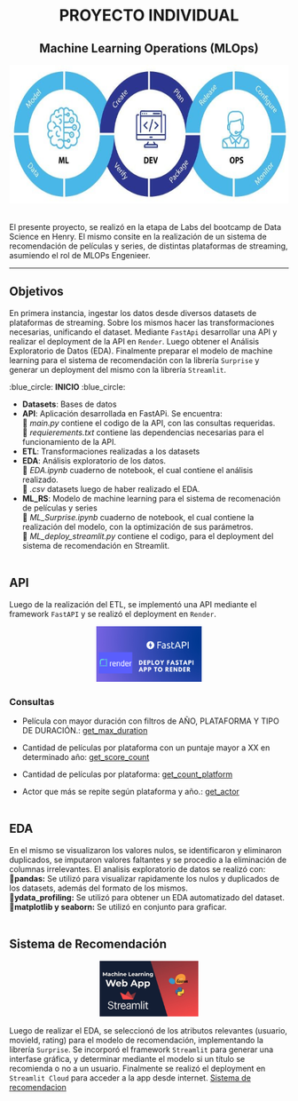 <h1 align=center> PROYECTO INDIVIDUAL</h1>
<h2 align=center> Machine Learning Operations (MLOps)</h2>

<p align="center"> <img src="img\Devops-vs-Mlops.jpg"  height=250 ></p>
<br>
El presente proyecto, se realizó en la etapa de Labs del bootcamp de Data Science en Henry. El mismo consite en la realización de un sistema de recomendación de películas y series, de distintas plataformas de streaming, asumiendo el rol de MLOPs Engenieer.

<hr>

## Objetivos
En primera instancia, ingestar los datos desde diversos datasets de plataformas de streaming. Sobre los mismos hacer las transformaciones necesarias, unificando el dataset. Mediante `FastApi` desarrollar una API y realizar el deployment de la API en `Render`. Luego obtener el Análisis Exploratorio de Datos (EDA). Finalmente preparar el modelo de machine learning para el sistema de recomendación con la librería `Surprise` y generar un deployment del mismo con la librería `Streamlit`.

:blue_circle: **INICIO** :blue_circle:

* **Datasets**: Bases de datos
* **API**: Aplicación desarrollada en FastAPi. Se encuentra: <br> 
:small_blue_diamond: _main.py_ contiene el codigo de la API, con las consultas requeridas. <br> 
:small_blue_diamond: _requierements.txt_ contiene las dependencias necesarias para el funcionamiento de la API.
* **ETL**: Transformaciones realizadas a los datasets
* **EDA**: Análisis exploratorio de los datos. <br>
:small_blue_diamond: _EDA.ipynb_ cuaderno de notebook, el cual contiene el análisis realizado.<br>
:small_blue_diamond: _.csv_ datasets luego de haber realizado el EDA.
* **ML_RS**: Modelo de machine learning para el sistema de recomenación de películas y series <br> 
:small_blue_diamond: *ML_Surprise.ipynb* cuaderno de notebook, el cual contiene la realización del modelo, con la optimización de sus parámetros.<br>
:small_blue_diamond: *ML_deploy_streamlit.py* contiene el codigo, para el deployment del sistema de recomendación en Streamlit.
<br><br>

## API

Luego de la realización del ETL, se implementó una API mediante el framework `FastAPI` y se realizó el deployment en `Render`. 
<p style = 'text-align:center;'>  <img src="img\Fastapi_render.png" height=100 ></p>

### Consultas

* Película con mayor duración con filtros de AÑO, PLATAFORMA Y TIPO DE DURACIÓN.: [get_max_duration](https://pi-ml-ops-duque.onrender.com/docs#/default/get_max_duration_get_max_duration__year___platform___duration_type___get)


* Cantidad de películas por plataforma con un puntaje mayor a XX en determinado año: [get_score_count](https://pi-ml-ops-duque.onrender.com/docs#/default/get_score_count_get_score_count__platform___scored___year___get)

* Cantidad de películas por plataforma: [get_count_platform](https://pi-ml-ops-duque.onrender.com/docs#/default/get_count_platform_get_count_platform__platform___get)

* Actor que más se repite según plataforma y año.: [get_actor](https://pi-ml-ops-duque.onrender.com/docs#/default/get_actor_get_actor__platform___year___get)
<br><br>

## EDA

En el mismo se visualizaron los valores nulos, se identificaron y eliminaron duplicados, se imputaron valores faltantes y se procedio a la eliminación de columnas irrelevantes.
El analisis exploratorio de datos se realizó con:    
:small_blue_diamond:**pandas:** Se utilizó para visualizar rapidamente los nulos y duplicados de los datasets, además del formato de los mismos.  
:small_blue_diamond:**ydata_profiling:** Se utilizó para obtener un EDA automatizado del dataset.   
:small_blue_diamond:**matplotlib y seaborn:** Se utilizó en conjunto para graficar.
<br><br>

## Sistema de Recomendación

<p style = 'text-align:center;'>  <img src="img\streamlit.jpg" height=100 ></p>

Luego de realizar el EDA, se seleccionó de los atributos relevantes (usuario, movieId, rating) para el modelo de recomendación, implementando la librería `Surprise`.
Se incorporó el framework `Streamlit` para generar una interfase gráfica, y determinar mediante el modelo si un título se recomienda o no a un usuario. Finalmente se realizó el deployment en `Streamlit Cloud` para acceder a la app desde internet. [Sistema de recomendacion](https://elduke28-poyecto-individual-ml-rsml-deploy-streamlit-us54mv.streamlit.app/)